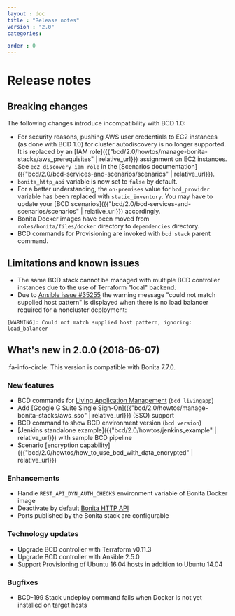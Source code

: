 ```yaml
---
layout : doc
title : "Release notes"
version : "2.0"
categories:

order : 0
---
```

# Release notes

## Breaking changes

The following changes introduce incompatibility with BCD 1.0:

* For security reasons, pushing AWS user credentials to EC2 instances (as done with BCD 1.0) for cluster autodiscovery is no longer supported. It is replaced by an [IAM role]({{"bcd/2.0/howtos/manage-bonita-stacks/aws_prerequisites" | relative_url}}) assignment on EC2 instances. See `ec2_discovery_iam_role` in the [Scenarios documentation]({{"bcd/2.0/bcd-services-and-scenarios/scenarios" | relative_url}}).
* `bonita_http_api` variable is now set to `false` by default.
* For a better understanding, the `on-premises` value for `bcd_provider` variable has been replaced with `static_inventory`. You may have to update your [BCD scenarios]({{"bcd/2.0/bcd-services-and-scenarios/scenarios" | relative_url}}) accordingly.
* Bonita Docker images have been moved from `roles/bonita/files/docker` directory to `dependencies` directory.
* BCD commands for Provisioning are invoked with `bcd stack` parent command.

## Limitations and known issues

* The same BCD stack cannot be managed with multiple BCD controller instances due to the use of Terraform "local" backend.
* Due to [Ansible issue #35255](https://github.com/ansible/ansible/issues/35255) the warning message "could not match supplied host pattern" is displayed when there is no load balancer required for a noncluster deployment:
```
[WARNING]: Could not match supplied host pattern, ignoring: load_balancer
```


## What's new in 2.0.0 (2018-06-07)

:fa-info-circle: This version is compatible with Bonita 7.7.0.

### New features

* BCD commands for [Living Application Management](_manage_living_application) (`bcd livingapp`)
* Add [Google G Suite Single Sign-On]({{"bcd/2.0/howtos/manage-bonita-stacks/aws_sso" | relative_url}}) (SSO) support
* BCD command to show BCD environment version (`bcd version`)
* [Jenkins standalone example]({{"bcd/2.0/howtos/jenkins_example" | relative_url}}) with sample BCD pipeline
* Scenario [encryption capability]({{"bcd/2.0/howtos/how_to_use_bcd_with_data_encrypted" | relative_url}})

### Enhancements

* Handle `REST_API_DYN_AUTH_CHECKS` environment variable of Bonita Docker image
* Deactivate by default [Bonita HTTP API](https://documentation.bonitasoft.com/bonita/${bonitaDocVersion}/rest-api-authorization#toc9)
* Ports published by the Bonita stack are configurable

### Technology updates

* Upgrade BCD controller with Terraform v0.11.3
* Upgrade BCD controller with Ansible 2.5.0
* Support Provisioning of Ubuntu 16.04 hosts in addition to Ubuntu 14.04

### Bugfixes

* BCD-199 Stack undeploy command fails when Docker is not yet installed on target hosts
